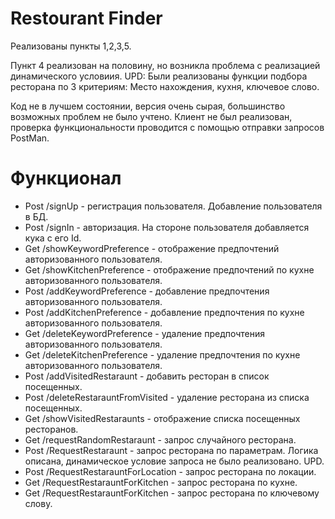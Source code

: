 # Restourant Finder
Реализованы пункты 1,2,3,5.

Пункт 4 реализован на половину, но возникла проблема с реализацией динамического условиия.
UPD: Были реализованы функции подбора ресторана по 3 критериям: Место нахождения, кухня, ключевое слово.

Код не в лучшем состоянии, версия очень сырая, большинство возможных проблем не было учтено. Клиент не был реализован, проверка функциональности проводится с помощью отправки запросов PostMan.

# Функционал
- Post /signUp - регистрация пользователя. Добавление пользователя в БД.
- Post /signIn - авторизация. На стороне пользователя добавляется кука с его Id.
- Get /showKeywordPreference - отображение предпочтений авторизованного пользователя.
- Get /showKitchenPreference - отображение предпочтений по кухне авторизованного пользователя.
- Post /addKeywordPreference - добавление предпочтения авторизованного пользователя.
- Post /addKitchenPreference - добавление предпочтения по кухне авторизованного пользователя.
- Get /deleteKeywordPreference - удаление предпочтения авторизованного пользователя.
- Get /deleteKitchenPreference - удаление предпочтения по кухне авторизованного пользователя.
- Post /addVisitedRestaraunt - добавить ресторан в список посещенных.
- Post /deleteRestarauntFromVisited - удаление ресторана из списка посещенных.
- Get /showVisitedRestaraunts - отображение списка посещенных ресторанов.
- Get /requestRandomRestaraunt - запрос случайного ресторана.
- Post /RequestRestaraunt - запрос ресторана по параметрам. Логика описана, динамическое условие запроса не было реализовано.
UPD.
- Post /RequestRestarauntForLocation - запрос ресторана по локации.
- Get /RequestRestarauntForKitchen - запрос ресторана по кухне.
- Get /RequestRestarauntForKitchen - запрос ресторана по ключевому слову.

